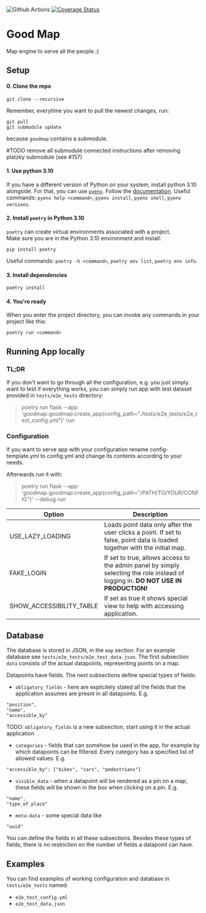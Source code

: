 ![Github Actions](https://github.com/problematy/goodmap/actions/workflows/tests.yml/badge.svg?event=push&branch=main)
[![Coverage Status](https://coveralls.io/repos/github/Problematy/goodmap/badge.png)](https://coveralls.io/github/Problematy/goodmap)

# Good Map

Map engine to serve all the people ;) 

## Setup

#### 0. Clone the repo
```
git clone --recursive
```
Remember, everytime you want to pull the newest changes, run:
```
git pull
git submodule update
```
because `goodmap` contains a submodule.

#TODO remove all submodule connected instructions after removing platzky submodule (see #157)

#### 1. Use python 3.10
If you have a different version of Python on your system, install python 3.10 alongside. For that, you can use [`pyenv`](https://github.com/pyenv/pyenv). Follow the [documentation](https://github.com/pyenv/pyenv?tab=readme-ov-file#installation). Useful commands: `pyenv help <command>`, `pyenv install`, `pyenv shell`, `pyenv versions`.

#### 2. Install `poetry` in Python 3.10
`poetry` can create virtual environments associated with a project. \
Make sure you are in the Python 3.10 environment and install:
```
pip install poetry
```
Useful commands: `poetry -h <command>`, `poetry env list`, `poetry env info`.

#### 3. Install dependencies
```
poetry install
```

#### 4. You're ready

When you enter the project directory, you can invoke any commands in your project like this:
```
poetry run <command>
```

## Running App locally

### TL;DR
If you don't want to go through all the configuration, e.g. you just simply want to test if everything works,
you can simply run app with test dataset provided in `tests/e2e_tests` directory:

> poetry run flask --app 'goodmap.goodmap:create_app(config_path="./tests/e2e_tests/e2e_test_config.yml")' run

### Configuration

If you want to serve app with your configuration rename config-template.yml to config.yml and change its contents according to your needs.

Afterwards run it with:
> poetry run flask --app 'goodmap.goodmap:create_app(config_path="/PATH/TO/YOUR/CONFIG")' --debug run


| Option                   | Description                                                                                                                        |
|--------------------------|------------------------------------------------------------------------------------------------------------------------------------|
| USE_LAZY_LOADING         | Loads point data only after the user clicks a point. If set to false, point data is loaded together with the initial map.          |
| FAKE_LOGIN               | If set to true, allows access to the admin panel by simply selecting the role instead of logging in. **DO NOT USE IN PRODUCTION!** |
| SHOW_ACCESSIBILITY_TABLE | If set as true it shows special view to help with accessing application.                                                           |

## Database

The database is stored in JSON, in the `map` section. For an example database see `tests/e2e_tests/e2e_test_data.json`. The first subsection `data` consists of the actual datapoints, representing points on a map.

Datapoints have fields. The next subsections define special types of fields:
- `obligatory_fields` - here are explicitely stated all the fields that the application assumes are presnt in all datapoints. E.g.
```
"position",
"name",
"accessible_by"
```
TODO: `obligatory_fields` is a new subsection, start using it in the actual application
- `categories` - fields that can somehow be used in the app, for example by which datapoints can be filtered. Every category has a specified list of allowed values. E.g.
```
"accessible_by": ["bikes", "cars", "pedestrians"]
```
- `visible_data` - when a datapoint will be rendered as a pin on a map, these fields will be shown in the box when clicking on a pin. E.g.
```
"name",
"type_of_place"
```
- `meta-data` - some special data like 
```
"uuid"
```

You can define the fields in all these subsections. Besides these types of fields, there is no restriction on the number of fields a datapoint can have.

## Examples

You can find examples of working configuration and database in `tests/e2e_tests` named:
- `e2e_test_config.yml`
- `e2e_test_data.json`



